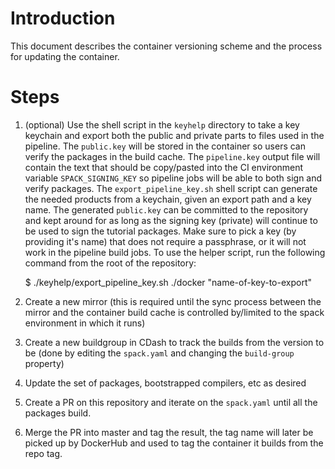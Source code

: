 # Introduction

This document describes the container versioning scheme and the process for
updating the container.

# Steps

1. (optional) Use the shell script in the `keyhelp` directory to take a key
keychain and export both the public and private parts to files used in the
pipeline.  The `public.key` will be stored in the container so users can
verify the packages in the build cache.  The `pipeline.key` output file will
contain the text that should be copy/pasted into the CI environment variable
`SPACK_SIGNING_KEY` so pipeline jobs will be able to both sign and verify
packages.  The `export_pipeline_key.sh` shell script can generate the needed
products from a keychain, given an export path and a key name.  The generated
`public.key` can be committed to the repository and kept around for as long as
the signing key (private) will continue to be used to sign the tutorial
packages.  Make sure to pick a key (by providing it's name) that does not
require a passphrase, or it will not work in the pipeline build jobs.  To use
the helper script, run the following command from the root of the repository:

    $ ./keyhelp/export_pipeline_key.sh ./docker "name-of-key-to-export"

1. Create a new mirror (this is required until the sync process between the
mirror and the container build cache is controlled by/limited to the spack
environment in which it runs)

1. Create a new buildgroup in CDash to track the builds from the version to be
(done by editing the `spack.yaml` and changing the `build-group` property)

1. Update the set of packages, bootstrapped compilers, etc as desired

1. Create a PR on this repository and iterate on the `spack.yaml` until all
the packages build.

1. Merge the PR into master and tag the result, the tag name will later be
picked up by DockerHub and used to tag the container it builds from the repo
tag.
